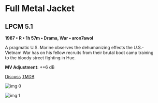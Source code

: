 # Full Metal Jacket

## LPCM 5.1

**1987 • R • 1h 57m • Drama, War • aron7awol**

A pragmatic U.S. Marine observes the dehumanizing effects the U.S.-Vietnam War has on his fellow recruits from their brutal boot camp training to the bloody street fighting in Hue.

**MV Adjustment:** ++6 dB

[Discuss](https://www.avsforum.com/threads/bass-eq-for-filtered-movies.2995212/post-59259574)  [TMDB](600)

![img 0](https://i.imgur.com/3AxweSr.jpg)

![img 1](https://i.imgur.com/ryDGXLk.png)

